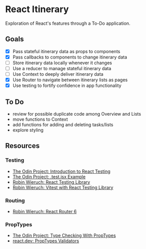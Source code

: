 # React Itinerary

Exploration of React's features through a To-Do application.

## Goals
* [x] Pass stateful itinerary data as props to components
* [x] Pass callbacks to components to change itinerary data
* [ ] Store itinerary data locally whenever it changes
* [ ] Use a reducer to manage stateful itinerary data
* [ ] Use Context to deeply deliver itinerary data
* [x] Use Router to navigate between itinerary lists as pages
* [x] Use testing to fortify confidence in app functionality
 
## To Do
- review for possible duplicate code among Overview and Lists
- move functions to Context
- add functions for adding and deleting tasks/lists
- explore styling

## Resources
### Testing
- [The Odin Project: Introduction to React Testing](https://www.theodinproject.com/lessons/node-path-react-new-introduction-to-react-testing)
- [The Odin Project: .test.jsx Example](https://github.com/TheOdinProject/theodinproject/blob/0886578d5b27a967e6bba2b31f212efe284d9413/app/javascript/components/project-submissions/components/__tests__/submissions-list.test.jsx)
- [Robin Wieruch: React Testing Library](https://www.robinwieruch.de/react-testing-library/)
- [Robin Wieruch: Vitest with React Testing Library](https://www.robinwieruch.de/vitest-react-testing-library/)

### Routing
- [Robin Wieruch: React Router 6](https://www.robinwieruch.de/react-router/)

### PropTypes
- [The Odin Project: Type Checking With PropTypes](https://www.theodinproject.com/lessons/node-path-react-new-type-checking-with-proptypes)
- [react.dev: PropTypes Validators](https://legacy.reactjs.org/docs/typechecking-with-proptypes.html#proptypes)